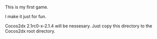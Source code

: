 This is my first game.

I make it just for fun.

Cocos2dx 2.1rc0-x-2.1.4 will be nessesary. Just copy this directory to the Cocos2dx root directory.

